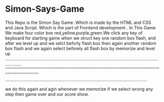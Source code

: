 # Simon-Says-Game
This Repo is the Simon Say Game .Which is made by the HTML and CSS and Java Script. Which is the part of Frontend development .
In This Game We make four color box red,yellow,purple,green.We click any key of keyboard for starting game when we struct key one random box flash,
and after we level up and we selct beforly flash box then again another random box flash and we again select beforely all flash box by memorize and 
level up .........................................................................................................................................
''''''''''''''''''''''''''''''''''''''''''''''''''''''''''''''''''''''''''''''''''''''''''''''''''''''''''''''''''''''''''''''''''''''''''''''''''
...................................................................................................................

we do this again and agin whenever we memorize if we select wrong any step then game over and our score show.

 
